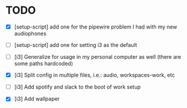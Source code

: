 # TODO

- [X] [setup-script] add one for the pipewire problem I had with my new audiophones
- [ ] [setup-script] add one for setting i3 as the default

- [ ] [i3] Generalize for usage in my personal computer as well (there are some paths hardcoded)
- [X] [i3] Split config in multiple files, i.e.: audio, workspaces-work, etc
- [ ] [i3] Add spotify and slack to the boot of work setup
- [X] [i3] Add wallpaper
